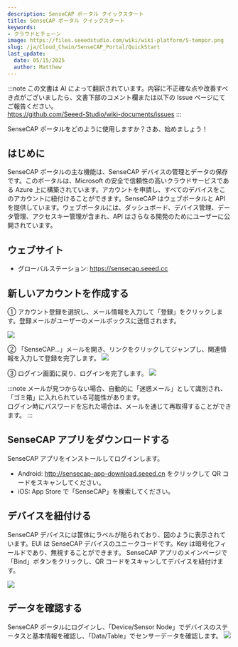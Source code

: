 ```yaml
---
description: SenseCAP ポータル クイックスタート
title: SenseCAP ポータル クイックスタート
keywords:
- クラウドとチェーン
image: https://files.seeedstudio.com/wiki/wiki-platform/S-tempor.png        
slug: /ja/Cloud_Chain/SenseCAP_Portal/QuickStart
last_update:
  date: 05/15/2025
  author: Matthew
---
```

:::note
この文書は AI によって翻訳されています。内容に不正確な点や改善すべき点がございましたら、文書下部のコメント欄または以下の Issue ページにてご報告ください。  
https://github.com/Seeed-Studio/wiki-documents/issues
:::

SenseCAP ポータルをどのように使用しますか？さあ、始めましょう！

## はじめに

SenseCAP ポータルの主な機能は、SenseCAP デバイスの管理とデータの保存です。このポータルは、Microsoft の安全で信頼性の高いクラウドサービスである Azure 上に構築されています。アカウントを申請し、すべてのデバイスをこのアカウントに紐付けることができます。SenseCAP はウェブポータルと API を提供しています。ウェブポータルには、ダッシュボード、デバイス管理、データ管理、アクセスキー管理が含まれ、API はさらなる開発のためにユーザーに公開されています。

## ウェブサイト

- グローバルステーション: <a href="https://sensecap.seeed.cc/">https://sensecap.seeed.cc</a>

## 新しいアカウントを作成する

① アカウント登録を選択し、メール情報を入力して「登録」をクリックします。登録メールがユーザーのメールボックスに送信されます。

![](https://sensecap-docs.seeed.cc/images/sensecap_portal/EN-register-1.jpg)

② 「SenseCAP…」メールを開き、リンクをクリックしてジャンプし、関連情報を入力して登録を完了します。
![](https://sensecap-docs.seeed.cc/images/sensecap_portal/EN-register-2.jpg)

③ ログイン画面に戻り、ログインを完了します。
![](https://sensecap-docs.seeed.cc/images/sensecap_portal/EN-register-3.jpg)

:::note
メールが見つからない場合、自動的に「迷惑メール」として識別され、「ゴミ箱」に入れられている可能性があります。<br />
ログイン時にパスワードを忘れた場合は、メールを通じて再取得することができます。
:::

## SenseCAP アプリをダウンロードする

SenseCAP アプリをインストールしてログインします。

- Android: <a href="http://sensecap-app-download.seeed.cn/">http://sensecap-app-download.seeed.cn</a> をクリックして QR コードをスキャンしてください。
- iOS: App Store で「SenseCAP」を検索してください。

## デバイスを紐付ける

SenseCAP デバイスには筐体にラベルが貼られており、図のように表示されています。EUI は SenseCAP デバイスのユニークコードです。Key は暗号化フィールドであり、無視することができます。
SenseCAP アプリのメインページで「Bind」ボタンをクリックし、QR コードをスキャンしてデバイスを紐付けます。

![](https://sensecap-docs.seeed.cc/images/sensecap_portal/label.jpg)

## データを確認する

SenseCAP ポータルにログインし、「Device/Sensor Node」でデバイスのステータスと基本情報を確認し、「Data/Table」でセンサーデータを確認します。
![](https://sensecap-docs.seeed.cc/images/sensecap_portal/data_overview.jpg)